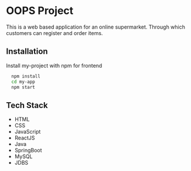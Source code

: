 
# OOPS Project

This is a web based application for an online supermarket. Through 
which 
customers can register and order items.

## Installation

Install my-project with npm for frontend

```bash
  npm install
  cd my-app
  npm start
```
    
## Tech Stack
- HTML
- CSS
- JavaScript
- ReactJS
- Java
- SpringBoot
- MySQL
- JDBS
